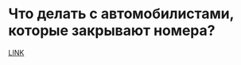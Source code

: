 # Что делать с автомобилистами, которые закрывают номера?



[LINK](https://varlamov.ru/819885.html)